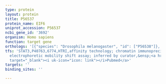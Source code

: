 ```yaml
---
type: protein
layout: protein
title: P56537
protein_name: EIF6
uniprot_accession: P56537
ncbi_gene_id: '3692'
organism: Homo sapiens
function: target gene
orthologs: '[{"species": "Drosophila melanogaster", "id": ["P56538"]}, {"species": "Caenorhabditis elegans", "id": ["O62106"]}, {"species": "Mus musculus", "id": ["O55135"]}, {"species": "Rattus norvegicus", "id": ["Q3KRD8"]}, {"species": "Saccharomyces cerevisiae", "id": ["<a href=\"/protein/q12522\">Q12522</a>"]}]'
tfs: 'STAT3,P40763,6774,HTRI,affinity technology; chromatin immunoprecipitation assay;
  electrophoretic mobility shift assay; inferred by curator,&ensp;<a href="https://www.ncbi.nlm.nih.gov/pubmed/?term=15451439%5Buid%5D+OR+22900683%5Buid%5D"
  target="_blank"><i uk-icon="icon: link"></i>Pubmed</a>'
targets: ''
binding_sites: ''

---
```

